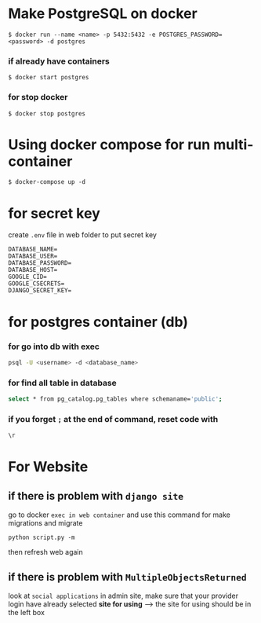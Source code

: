 # Make PostgreSQL on docker

``` terminal
$ docker run --name <name> -p 5432:5432 -e POSTGRES_PASSWORD=<password> -d postgres
```

### if already have containers

``` terminal
$ docker start postgres
```

### for stop docker

``` terminal
$ docker stop postgres
```

# Using docker compose for run multi-container

``` terminal
$ docker-compose up -d
```

# for secret key

create `.env` file in web folder to put secret key 

``` env
DATABASE_NAME=
DATABASE_USER=
DATABASE_PASSWORD=
DATABASE_HOST=
GOOGLE_CID=
GOOGLE_CSECRETS=
DJANGO_SECRET_KEY=
```

# for postgres container (db)

### for go into db with exec

``` sh
psql -U <username> -d <database_name>
```

### for find all table in database

```sh
select * from pg_catalog.pg_tables where schemaname='public';
```

### if you forget `;` at the end of command, reset code with

```sh
\r
```

# For Website

## if there is problem with `django site`

go to docker `exec in web container` and use this command for make migrations and migrate

```terminal
python script.py -m
```

then refresh web again

## if there is problem with `MultipleObjectsReturned`

look at `social applications` in admin site, make sure that your provider login have already selected **site for using** --> the site for using should be in the left box

